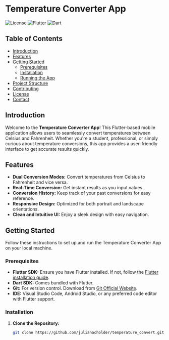 # Temperature Converter App

![License](https://img.shields.io/github/license/julianacholder/temperature_converter)
![Flutter](https://img.shields.io/badge/Flutter-v3.7.0-blue)
![Dart](https://img.shields.io/badge/Dart-v2.19.6-blue)

## Table of Contents

- [Introduction](#introduction)
- [Features](#features)
- [Getting Started](#getting-started)
  - [Prerequisites](#prerequisites)
  - [Installation](#installation)
  - [Running the App](#running-the-app)
- [Project Structure](#project-structure)
- [Contributing](#contributing)
- [License](#license)
- [Contact](#contact)

## Introduction

Welcome to the **Temperature Converter App**! This Flutter-based mobile application allows users to seamlessly convert temperatures between Celsius and Fahrenheit. Whether you're a student, professional, or simply curious about temperature conversions, this app provides a user-friendly interface to get accurate results quickly.

## Features

- **Dual Conversion Modes:** Convert temperatures from Celsius to Fahrenheit and vice versa.
- **Real-Time Conversion:** Get instant results as you input values.
- **Conversion History:** Keep track of your past conversions for easy reference.
- **Responsive Design:** Optimized for both portrait and landscape orientations.
- **Clean and Intuitive UI:** Enjoy a sleek design with easy navigation.

## Getting Started

Follow these instructions to set up and run the Temperature Converter App on your local machine.

### Prerequisites

- **Flutter SDK:** Ensure you have Flutter installed. If not, follow the [Flutter installation guide](https://flutter.dev/docs/get-started/install).
- **Dart SDK:** Comes bundled with Flutter.
- **Git:** For version control. Download from [Git Official Website](https://git-scm.com/downloads).
- **IDE:** Visual Studio Code, Android Studio, or any preferred code editor with Flutter support.

### Installation

1. **Clone the Repository:**

   ```bash
   git clone https://github.com/julianacholder/temperature_convert.git
